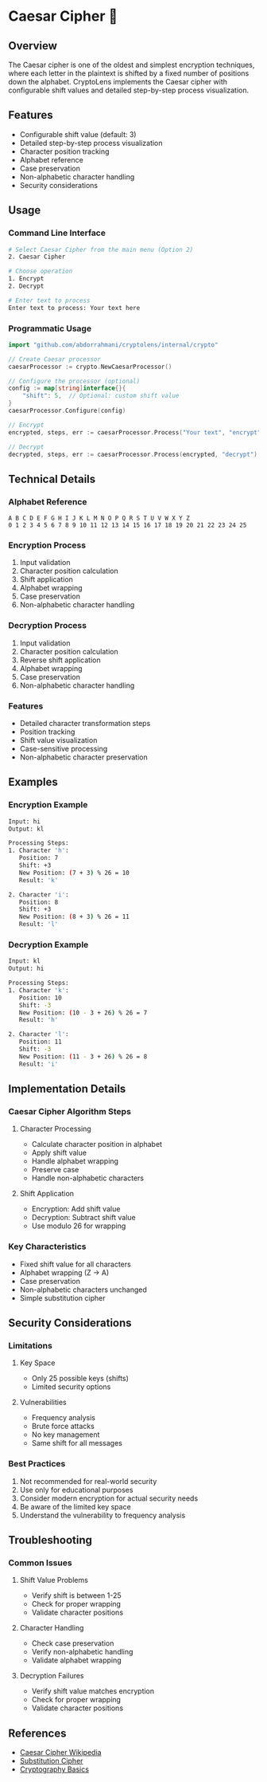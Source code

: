 # Caesar Cipher 🔄

## Overview
The Caesar cipher is one of the oldest and simplest encryption techniques, where each letter in the plaintext is shifted by a fixed number of positions down the alphabet. CryptoLens implements the Caesar cipher with configurable shift values and detailed step-by-step process visualization.

## Features
- Configurable shift value (default: 3)
- Detailed step-by-step process visualization
- Character position tracking
- Alphabet reference
- Case preservation
- Non-alphabetic character handling
- Security considerations

## Usage

### Command Line Interface
```bash
# Select Caesar Cipher from the main menu (Option 2)
2. Caesar Cipher

# Choose operation
1. Encrypt
2. Decrypt

# Enter text to process
Enter text to process: Your text here
```

### Programmatic Usage
```go
import "github.com/abdorrahmani/cryptolens/internal/crypto"

// Create Caesar processor
caesarProcessor := crypto.NewCaesarProcessor()

// Configure the processor (optional)
config := map[string]interface{}{
    "shift": 5,  // Optional: custom shift value
}
caesarProcessor.Configure(config)

// Encrypt
encrypted, steps, err := caesarProcessor.Process("Your text", "encrypt")

// Decrypt
decrypted, steps, err := caesarProcessor.Process(encrypted, "decrypt")
```

## Technical Details

### Alphabet Reference
```
A B C D E F G H I J K L M N O P Q R S T U V W X Y Z
0 1 2 3 4 5 6 7 8 9 10 11 12 13 14 15 16 17 18 19 20 21 22 23 24 25
```

### Encryption Process
1. Input validation
2. Character position calculation
3. Shift application
4. Alphabet wrapping
5. Case preservation
6. Non-alphabetic character handling

### Decryption Process
1. Input validation
2. Character position calculation
3. Reverse shift application
4. Alphabet wrapping
5. Case preservation
6. Non-alphabetic character handling

### Features
- Detailed character transformation steps
- Position tracking
- Shift value visualization
- Case-sensitive processing
- Non-alphabetic character preservation

## Examples

### Encryption Example
```bash
Input: hi
Output: kl

Processing Steps:
1. Character 'h':
   Position: 7
   Shift: +3
   New Position: (7 + 3) % 26 = 10
   Result: 'k'

2. Character 'i':
   Position: 8
   Shift: +3
   New Position: (8 + 3) % 26 = 11
   Result: 'l'
```

### Decryption Example
```bash
Input: kl
Output: hi

Processing Steps:
1. Character 'k':
   Position: 10
   Shift: -3
   New Position: (10 - 3 + 26) % 26 = 7
   Result: 'h'

2. Character 'l':
   Position: 11
   Shift: -3
   New Position: (11 - 3 + 26) % 26 = 8
   Result: 'i'
```

## Implementation Details

### Caesar Cipher Algorithm Steps
1. Character Processing
   - Calculate character position in alphabet
   - Apply shift value
   - Handle alphabet wrapping
   - Preserve case
   - Handle non-alphabetic characters

2. Shift Application
   - Encryption: Add shift value
   - Decryption: Subtract shift value
   - Use modulo 26 for wrapping

### Key Characteristics
- Fixed shift value for all characters
- Alphabet wrapping (Z → A)
- Case preservation
- Non-alphabetic characters unchanged
- Simple substitution cipher

## Security Considerations

### Limitations
1. Key Space
   - Only 25 possible keys (shifts)
   - Limited security options

2. Vulnerabilities
   - Frequency analysis
   - Brute force attacks
   - No key management
   - Same shift for all messages

### Best Practices
1. Not recommended for real-world security
2. Use only for educational purposes
3. Consider modern encryption for actual security needs
4. Be aware of the limited key space
5. Understand the vulnerability to frequency analysis

## Troubleshooting

### Common Issues
1. Shift Value Problems
   - Verify shift is between 1-25
   - Check for proper wrapping
   - Validate character positions

2. Character Handling
   - Check case preservation
   - Verify non-alphabetic handling
   - Validate alphabet wrapping

3. Decryption Failures
   - Verify shift value matches encryption
   - Check for proper wrapping
   - Validate character positions

## References
- [Caesar Cipher Wikipedia](https://en.wikipedia.org/wiki/Caesar_cipher)
- [Substitution Cipher](https://en.wikipedia.org/wiki/Substitution_cipher)
- [Cryptography Basics](https://en.wikipedia.org/wiki/Cryptography) 
